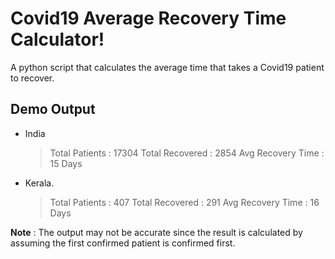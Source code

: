 # Covid19 Average Recovery Time Calculator!

A python script that calculates the average time that takes a Covid19 patient to recover.

## Demo Output

- India
	> Total Patients : 17304
		Total Recovered : 2854
		Avg Recovery Time : 15 Days

- Kerala.
	> Total Patients : 407
	  Total Recovered : 291
	   Avg Recovery Time : 16 Days

**Note** :  The output may not be accurate since the result is calculated by assuming the first confirmed patient is confirmed first.
